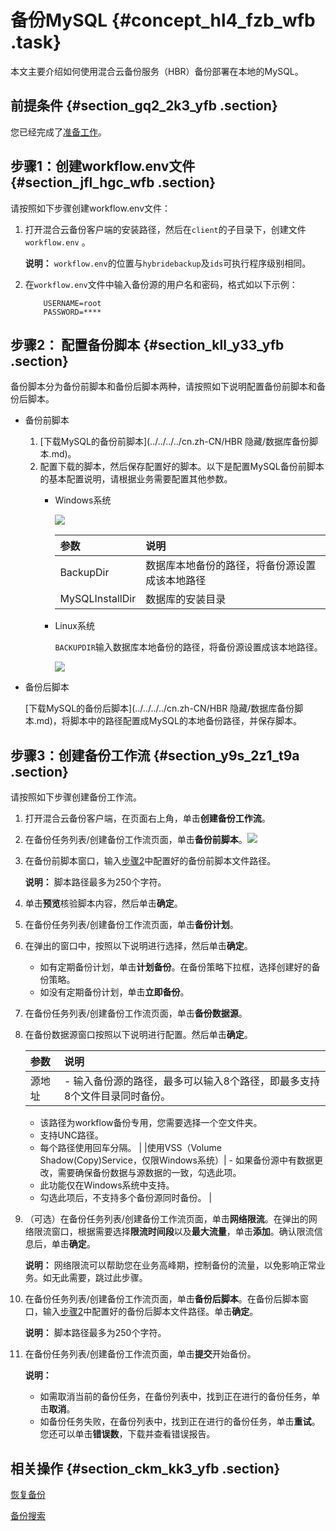 # 备份MySQL {#concept_hl4_fzb_wfb .task}

本文主要介绍如何使用混合云备份服务（HBR）备份部署在本地的MySQL。

## 前提条件 {#section_gq2_2k3_yfb .section}

您已经完成了[准备工作](cn.zh-CN/本地备份教程/基于workflow的备份/准备工作.md)。

## 步骤1：创建workflow.env文件 {#section_jfl_hgc_wfb .section}

请按照如下步骤创建workflow.env文件：

1.  打开混合云备份客户端的安装路径，然后在`client`的子目录下，创建文件`workflow.env` 。 

    **说明：** `workflow.env`的位置与`hybridebackup`及`ids`可执行程序级别相同。

2.  在`workflow.env`文件中输入备份源的用户名和密码，格式如以下示例： 

    ``` {#codeblock_vsu_xjn_blb}
        USERNAME=root
        PASSWORD=****
    ```


## 步骤2： 配置备份脚本 {#section_kll_y33_yfb .section}

备份脚本分为备份前脚本和备份后脚本两种，请按照如下说明配置备份前脚本和备份后脚本。

-   备份前脚本
    1.  [下载MySQL的备份前脚本](../../../../cn.zh-CN/HBR 隐藏/数据库备份脚本.md)。
    2.  配置下载的脚本，然后保存配置好的脚本。以下是配置MySQL备份前脚本的基本配置说明，请根据业务需要配置其他参数。
        -   Windows系统

            ![](http://static-aliyun-doc.oss-cn-hangzhou.aliyuncs.com/assets/img/64607/156896017761140_zh-CN.png)

            |参数|说明|
            |:-|:-|
            |BackupDir|数据库本地备份的路径，将备份源设置成该本地路径|
            |MySQLInstallDir|数据库的安装目录|

        -   Linux系统

            `BACKUPDIR`输入数据库本地备份的路径，将备份源设置成该本地路径。

            ![](http://static-aliyun-doc.oss-cn-hangzhou.aliyuncs.com/assets/img/64607/156896017761141_zh-CN.png)

-   备份后脚本

    [下载MySQL的备份后脚本](../../../../cn.zh-CN/HBR 隐藏/数据库备份脚本.md)，将脚本中的路径配置成MySQL的本地备份路径，并保存脚本。


## 步骤3：创建备份工作流 {#section_y9s_2z1_t9a .section}

请按照如下步骤创建备份工作流。

1.  打开混合云备份客户端，在页面右上角，单击**创建备份工作流**。
2.  在备份任务列表/创建备份工作流页面，单击**备份前脚本**。![](http://static-aliyun-doc.oss-cn-hangzhou.aliyuncs.com/assets/img/64539/156896017761078_zh-CN.png)


3.  在备份前脚本窗口，输入[步骤2](#section_kll_y33_yfb)中配置好的备份前脚本文件路径。 

    **说明：** 脚本路径最多为250个字符。

4.  单击**预览**核验脚本内容，然后单击**确定**。
5.  在备份任务列表/创建备份工作流页面，单击**备份计划**。
6.  在弹出的窗口中，按照以下说明进行选择，然后单击**确定**。 
    -   如有定期备份计划，单击**计划备份**。在备份策略下拉框，选择创建好的备份策略。
    -   如没有定期备份计划，单击**立即备份**。
7.  在备份任务列表/创建备份工作流页面，单击**备份数据源**。
8.  在备份数据源窗口按照以下说明进行配置。然后单击**确定**。 

    |参数|说明|
    |:-|:-|
    |源地址|     -   输入备份源的路径，最多可以输入8个路径，即最多支持8个文件目录同时备份。
    -   该路径为workflow备份专用，您需要选择一个空文件夹。
    -   支持UNC路径。
    -   每个路径使用回车分隔。
 |
    |使用VSS（Volume Shadow\(Copy\)Service，仅限Windows系统）|     -   如果备份源中有数据更改，需要确保备份数据与源数据的一致，勾选此项。
    -   此功能仅在Windows系统中支持。
    -   勾选此项后，不支持多个备份源同时备份。
 |

9.  （可选）在备份任务列表/创建备份工作流页面，单击**网络限流**。在弹出的网络限流窗口，根据需要选择**限流时间段**以及**最大流量**，单击**添加**。确认限流信息后，单击**确定**。 

    **说明：** 网络限流可以帮助您在业务高峰期，控制备份的流量，以免影响正常业务。如无此需要，跳过此步骤。

10. 在备份任务列表/创建备份工作流页面，单击**备份后脚本**。在备份后脚本窗口，输入[步骤2](#section_kll_y33_yfb)中配置好的备份后脚本文件路径。单击**确定**。 

    **说明：** 脚本路径最多为250个字符。

11. 在备份任务列表/创建备份工作流页面，单击**提交**开始备份。 

    **说明：** 

    -   如需取消当前的备份任务，在备份列表中，找到正在进行的备份任务，单击**取消**。
    -   如备份任务失败，在备份列表中，找到正在进行的备份任务，单击**重试**。您还可以单击**错误数**，下载并查看错误报告。

## 相关操作 {#section_ckm_kk3_yfb .section}

[恢复备份](cn.zh-CN/本地备份教程/基于workflow的备份/恢复备份.md)

[备份搜索](cn.zh-CN/本地备份教程/基于workflow的备份/备份搜索.md)

